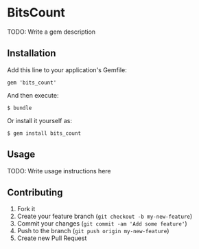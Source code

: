 # BitsCount

TODO: Write a gem description

## Installation

Add this line to your application's Gemfile:

    gem 'bits_count'

And then execute:

    $ bundle

Or install it yourself as:

    $ gem install bits_count

## Usage

TODO: Write usage instructions here

## Contributing

1. Fork it
2. Create your feature branch (`git checkout -b my-new-feature`)
3. Commit your changes (`git commit -am 'Add some feature'`)
4. Push to the branch (`git push origin my-new-feature`)
5. Create new Pull Request

